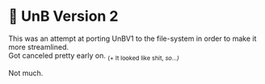 # :school_satchel: UnB Version 2
This was an attempt at porting UnBV1 to the file-system in order to make it more streamlined.<br>
Got canceled pretty early on. <sub>(+ It looked like shit, _so...)_</sub>

Not much.
